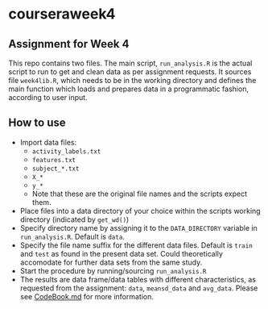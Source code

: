 # courseraweek4
## Assignment for Week 4
This repo contains two files. The main script, `run_analysis.R` is the actual script to run to get and clean data as per assignment requests. It sources file `week4lib.R`, which needs to be in the working directory and defines the main function which loads and prepares data in a programmatic fashion, according to user input.
## How to use
- Import data files:
	- `activity_labels.txt`
	- `features.txt`
	- `subject_*.txt`
	- `X_*`
	- `y_*`
	- Note that these are the original file names and the scripts expect them.
- Place files into a data directory of your choice within the scripts working directory (indicated by `get_wd()`)
- Specify directory name by assigning it to the `DATA_DIRECTORY` variable in `run_analysis.R`. Default is `data`.
- Specify the file name suffix for the different data files. Default is `train` and `test` as found in the present data set. Could theoretically accomodate for further data sets from the same study.
- Start the procedure by running/sourcing `run_analysis.R`
- The results are data frame/data tables with different characteristics, as requested from the assignment: `data`, `meansd_data` and `avg_data`.  Please see [CodeBook.md][1] for more information.

[1]:	CodeBook.md